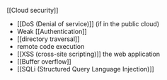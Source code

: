 [[Cloud security]]
- [[DoS (Denial of service)]] (if in the public cloud)
- Weak [[Authentication]]
- [[directory traversal]]
- remote code execution 
- [[XSS (cross-site scripting)]] the web application
- [[Buffer overflow]]
- [[SQLi (Structured Query Language Injection)]]